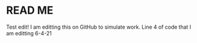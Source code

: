 # READ ME #
Test edit! 
I am editting this on GitHub to simulate work. 
Line 4 of code that I am editting 6-4-21